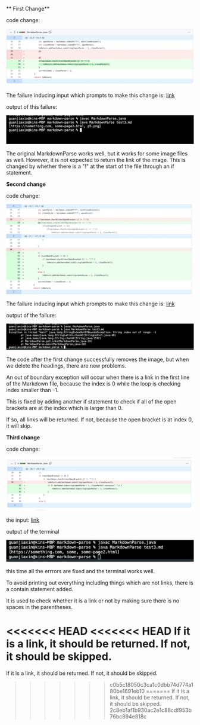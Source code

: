
** First Change**

code change:

![image](pic2.png)

The failure inducing input which prompts to make this change is: [link](https://github.com/clemialgm/markdown-parse/blob/main/test3.md)

output of this failure:

![image](pic1.png)

The original MarkdownParse works well, but it works for some image files as well. However, it is not expected to return the link of the image. This is changed by whether there is a "!" at the start of the file through an if statement.


**Second change**

code change:

![image](pic3.png)

The failure inducing input which prompts to make this change is: [link](https://github.com/clemialgm/markdown-parse/commit/8a3b7f864ad9c9cc75dc34b090e1021d9424d706#diff-c30dbff4e529133282d848da192ac83e5d6f1c7593c0e31db0e4104f43178d3e)

output of the failure:

![image](pic4.png)

The code after the first change successfully removes the image, but when we delete the headings, there are new problems. 

An out of boundary exception will occur when there is a link in the first line of the Markdown file, because the index is 0 while the loop is checking index smaller than -1.

This is fixed by adding another if statement to check if all of the open brackets are at the index which is larger than 0.

If so, all links will be returned. If not, because the open bracket is at index 0, it will skip.



**Third change**

code change:

![image](pic5.png)

the input: [link](https://github.com/clemialgm/markdown-parse/commit/ae45e60603545b7346888cf6517c76e3d6ba3931#diff-c30dbff4e529133282d848da192ac83e5d6f1c7593c0e31db0e4104f43178d3e)

output of the terminal

![image](pic6.png)

this time all the errrors are fixed and the terminal works well.

To avoid printing out everything including things which are not links, there is a contain statement added.

It is used to check whether it is a link or not by making sure there is no spaces in the parentheses.

<<<<<<< HEAD
<<<<<<< HEAD
If it is a link, it should be returned. If not, it should be skipped. 
=======
If it is a link, it should be returned. If not, it should be skipped. 
>>>>>>> c0b5c18050c3ca1c0dbb74d774a180be1691eb10
=======
If it is a link, it should be returned. If not, it should be skipped.
>>>>>>> 2c8eb1af1b930ac2e1c88cdf953b76bc894e818c
